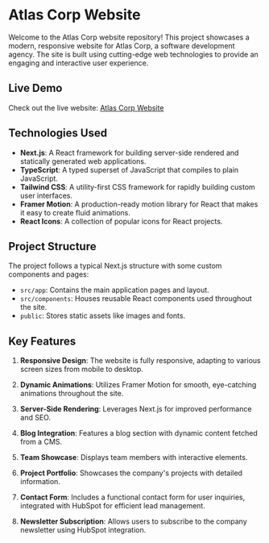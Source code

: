 # Atlas Corp Website

Welcome to the Atlas Corp website repository! This project showcases a modern, responsive website for Atlas Corp, a software development agency. The site is built using cutting-edge web technologies to provide an engaging and interactive user experience.

## Live Demo

Check out the live website: [Atlas Corp Website](https://atlas-corp-website.vercel.app/)

## Technologies Used

- **Next.js**: A React framework for building server-side rendered and statically generated web applications.
- **TypeScript**: A typed superset of JavaScript that compiles to plain JavaScript.
- **Tailwind CSS**: A utility-first CSS framework for rapidly building custom user interfaces.
- **Framer Motion**: A production-ready motion library for React that makes it easy to create fluid animations.
- **React Icons**: A collection of popular icons for React projects.

## Project Structure

The project follows a typical Next.js structure with some custom components and pages:

- `src/app`: Contains the main application pages and layout.
- `src/components`: Houses reusable React components used throughout the site.
- `public`: Stores static assets like images and fonts.

## Key Features

1. **Responsive Design**: The website is fully responsive, adapting to various screen sizes from mobile to desktop.

2. **Dynamic Animations**: Utilizes Framer Motion for smooth, eye-catching animations throughout the site.

3. **Server-Side Rendering**: Leverages Next.js for improved performance and SEO.

4. **Blog Integration**: Features a blog section with dynamic content fetched from a CMS.

5. **Team Showcase**: Displays team members with interactive elements.

6. **Project Portfolio**: Showcases the company's projects with detailed information.

7. **Contact Form**: Includes a functional contact form for user inquiries, integrated with HubSpot for efficient lead management.

8. **Newsletter Subscription**: Allows users to subscribe to the company newsletter using HubSpot integration.
